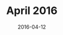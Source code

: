 ---
title:  "April 2016"
date:   2016-04-12
meetup_id: "230029439"
meetup_url: "https://www.meetup.com/CocoaHeads-Montreal/events/230029439/"
speakers:
  - name: "Naoufal Kadhom"
    title: "An Introduction to React Native"
    twitter: naoufal
    slides_url: "https://speakerdeck.com/naoufal/an-introduction-to-react-native"
  - name: "Aurore Jard"
    title: "Don't Lose Your Way Optimizing Maps Rendering"
    twitter: AuroreJard
    slides_url: "http://www.slideshare.net/AuroreJard/optimize-map-renderer"
---
